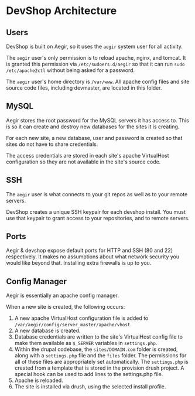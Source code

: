 DevShop Architecture
====================

Users
-----

DevShop is built on Aegir, so it uses the `aegir` system user for all activity.

The `aegir` user's only permission is to reload apache, nginx, and tomcat.  It is granted this permission via `/etc/sudoers.d/aegir` so that it can run `sudo /etc/apache2ctl` without being asked for a password.

The `aegir` user's home directory is `/var/www`.  All apache config files and site source code files, including devmaster, are located in this folder.

MySQL
-----

Aegir stores the root password for the MySQL servers it has access to.  This is so it can create and destroy new databases for the sites it is creating.

For each new site, a new database, user and password is created so that sites do not have to share credentials.

The access credentials are stored in each site's apache VirtualHost configuration so they are not available in the site's source code.

SSH
---

The `aegir` user is what connects to your git repos as well as to your remote servers.

DevShop creates a unique SSH keypair for each devshop install.  You must use that keypair to grant access to your repositories, and to remote servers.

Ports
-----

Aegir & devshop expose default ports for HTTP and SSH (80 and 22) respectively.  It makes no assumptions about what network security you would like beyond that. Installing extra firewalls is up to you.

Config Manager
--------------

Aegir is essentially an apache config manager.  

When a new site is created, the following occurs: 

1. A new apache VirtualHost configuration file is added to `/var/aegir/config/server_master/apache/vhost`.
2. A new database is created.
3. Database credentials are written to the site's VirtualHost config file to make them available as `$_SERVER` variables in `settings.php`.  
4. Within the drupal codebase, the `sites/DOMAIN.com` folder is created, along with a `settings.php` file and the `files` folder.  The permissions for all of these files are appropriately set automatically.  The `settings.php` is created from a template that is stored in the provision drush project.  A special hook can be used to add lines to the settings.php file.
5. Apache is reloaded.
6. The site is installed via drush, using the selected install profile.